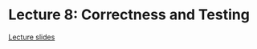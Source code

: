 # Lecture 8: Correctness and Testing

[Lecture slides](https://rawgit.com/patrikja/AFPcourse/master/L8/CorrectnessAndTesting.html)
